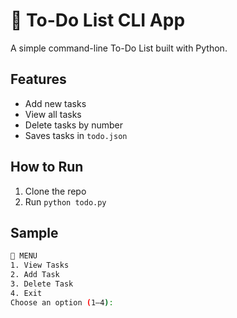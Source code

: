 # 📝 To-Do List CLI App

A simple command-line To-Do List built with Python.

## Features

- Add new tasks
- View all tasks
- Delete tasks by number
- Saves tasks in `todo.json`

## How to Run

1. Clone the repo
2. Run `python todo.py`

## Sample

```bash
📌 MENU
1. View Tasks
2. Add Task
3. Delete Task
4. Exit
Choose an option (1–4):
